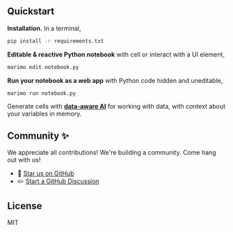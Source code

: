 ## Quickstart

**Installation.** In a terminal,
```bash
pip install -r requirements.txt
```

**Editable & reactive Python notebook** with cell or interact with a UI
element,
```bash
marimo edit notebook.py
```

**Run your notebook as a web app** with Python code hidden and uneditable,
```bash
marimo run notebook.py
```

Generate cells with **[data-aware AI](https://docs.marimo.io/guides/editor_features/ai_completion/#refactor-existing-cells)** for working with data, with context about your variables in memory.

## Community ✨
We appreciate all contributions! We're building a community. Come hang out with us!

- 🌟 [Star us on GitHub](https://github.com/DeeloaSociety/python-notebooks)
- ✏️ [Start a GitHub Discussion](https://github.com/DeeloaSociety/python-notebooks/discussions)

## License
MIT